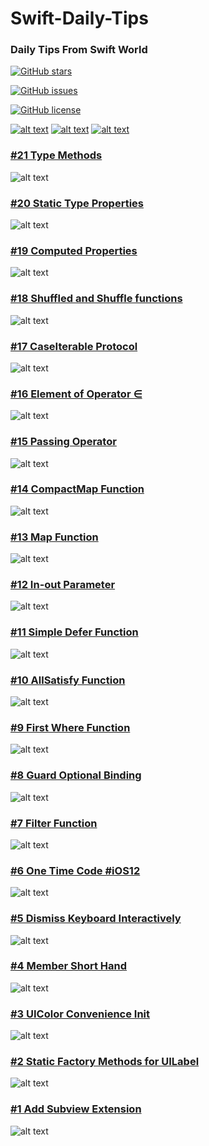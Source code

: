 # Swift-Daily-Tips

### Daily Tips From Swift World


[![GitHub stars](https://img.shields.io/github/stars/MobileTipsters/Swift-Daily-Tips.svg)](https://github.com/MobileTipsters/Swift-Daily-Tips/stargazers)


[![GitHub issues](https://img.shields.io/github/issues/MobileTipsters/Swift-Daily-Tips.svg)](https://github.com/MobileTipsters/Swift-Daily-Tips/issues)


[![GitHub license](https://img.shields.io/github/license/MobileTipsters/Swift-Daily-Tips.svg)](https://github.com/MobileTipsters/Swift-Daily-Tips)



[![alt text][TwitterIcon]][Twitter]
[![alt text][InstagramIcon]][Instagram]
[![alt text][TelegramIcon]][Telegram]

[TwitterIcon]: /icons/twitter.png (twitter)
[InstagramIcon]: /icons/instagram.png (instagram)
[TelegramIcon]: /icons/telegram.png (telegram)

[Twitter]: https://www.twitter.com/SwiftDailyTips
[Instagram]: https://www.instagram.com/SwiftDailyTips
[Telegram]: https://t.me/SwiftDailyTips

### [#21 Type Methods](/codes/TypeMethods.swift)
![alt text][TypeMethods]

### [#20 Static Type Properties](/codes/StaticTypeProperties.swift)
![alt text][StaticTypeProperties]

### [#19 Computed Properties](/codes/ComputedProperties.swift)
![alt text][ComputedProperties]

### [#18 Shuffled and Shuffle functions](/codes/ShuffledAndShuffleFunctions.swift)
![alt text][ShuffledAndShuffleFunctions]

### [#17 CaseIterable Protocol](/codes/CaseIterable.swift)
![alt text][CaseIterable]

### [#16 Element of Operator ∈](/codes/ElementOfOperator.swift)
![alt text][ElementOfOperator]

### [#15 Passing Operator](/codes/PassingOperator.swift)
![alt text][PassingOperator]

### [#14 CompactMap Function](/codes/CompactMapFunction.swift)
![alt text][CompactMapFunction]

### [#13 Map Function](/codes/MapFunction.swift)
![alt text][MapFunction]

### [#12 In-out Parameter](/codes/InoutParameter.swift)
![alt text][InoutParameter]

### [#11 Simple Defer Function](/codes/SimpleDefer.swift)
![alt text][SimpleDefer]

### [#10 AllSatisfy Function](/codes/AllSatisfyFunction.swift)
![alt text][AllSatisfyFunction]

### [#9 First Where Function](/codes/FirstWhere.swift)
![alt text][FirstWhere]

### [#8 Guard Optional Binding](/codes/GuardOptionalBinding.swift)
![alt text][GuardOptionalBinding]

### [#7 Filter Function](/codes/FilterFunction.swift)
![alt text][FilterFunction]

### [#6 One Time Code #iOS12](/codes/OneTimeCode.swift)
![alt text][OneTimeCode]

### [#5 Dismiss Keyboard Interactively](/codes/DismissKeyboardInteractively.swift)
![alt text][DismissKeyboardInteractively]

### [#4 Member Short Hand](/codes/MemberShortHand.swift)
![alt text][MemberShortHand]

### [#3 UIColor Convenience Init](/codes/UIColorConvenienceInit.swift)
![alt text][UIColorConvenienceInit]

### [#2 Static Factory Methods for UILabel](/codes/StaticFactoryMethodsForUILabel.swift)
![alt text][StaticFactoryMethodsForUILabel]

### [#1 Add Subview Extension](/codes/AddSubviewExtension.swift)
![alt text][AddSubviewExtension]

[AddSubviewExtension]: /screenshots/AddSubviewExtension.png
[StaticFactoryMethodsForUILabel]: /screenshots/StaticFactoryMethodsForUILabel.png
[UIColorConvenienceInit]: /screenshots/UIColorConvenienceInit.png
[MemberShortHand]: /screenshots/MemberShortHand.png
[DismissKeyboardInteractively]: /screenshots/DismissKeyboardInteractively.png
[OneTimeCode]: /screenshots/OneTimeCode.png
[FilterFunction]: /screenshots/FilterFunction.png
[GuardOptionalBinding]: /screenshots/GuardOptionalBinding.png
[FirstWhere]: /screenshots/FirstWhere.png
[AllSatisfyFunction]: /screenshots/AllSatisfyFunction.png
[SimpleDefer]: /screenshots/SimpleDefer.png
[InoutParameter]: /screenshots/InoutParameter.png
[MapFunction]: /screenshots/MapFunction.png
[CompactMapFunction]: /screenshots/CompactMapFunction.png
[PassingOperator]: /screenshots/PassingOperator.png
[ElementOfOperator]: /screenshots/ElementOfOperator.png
[CaseIterable]: /screenshots/CaseIterable.png
[ShuffledAndShuffleFunctions]: /screenshots/ShuffledAndShuffleFunctions.png
[ComputedProperties]: /screenshots/ComputedProperties.png
[StaticTypeProperties]: /screenshots/StaticTypeProperties.png
[TypeMethods]: /screenshots/TypeMethods.png
